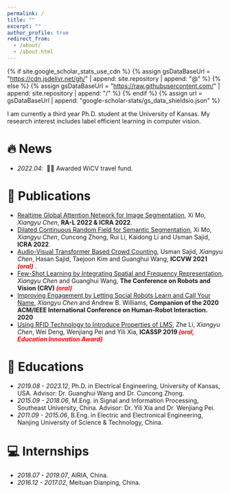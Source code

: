 ```yaml
---
permalink: /
title: ""
excerpt: ""
author_profile: true
redirect_from: 
  - /about/
  - /about.html
---
```


{% if site.google_scholar_stats_use_cdn %}
{% assign gsDataBaseUrl = "https://cdn.jsdelivr.net/gh/" | append: site.repository | append: "@" %}
{% else %}
{% assign gsDataBaseUrl = "https://raw.githubusercontent.com/" | append: site.repository | append: "/" %}
{% endif %}
{% assign url = gsDataBaseUrl | append: "google-scholar-stats/gs_data_shieldsio.json" %}

<span class='anchor' id='about-me'></span>

I am currently a third year Ph.D. student at the University of Kansas. My research interest includes label efficient learning in computer vision.


# 🔥 News
- *2022.04*: &nbsp;🎉🎉 Awarded WiCV travel fund. 

# 📝 Publications 

- [Realtime Global Attention Network for Image Segmentation](), Xi Mo, *Xiangyu Chen*, **RA-L 2022 & ICRA 2022**.
- [Dilated Continuous Random Field for Semantic Segmentation](), Xi Mo, *Xiangyu Chen*, Cuncong Zhong, Rui Li, Kaidong Li and Usman Sajid, **ICRA 2022**.
- [Audio-Visual Transformer Based Crowd Counting](), Usman Sajid, *Xiangyu Chen*, Hasan Sajid, Taejoon Kim and Guanghui Wang, **ICCVW 2021 <span style="color:red"> *(oral)* </span>**.
- [Few-Shot Learning by Integrating Spatial and Frequency Representation](), *Xiangyu Chen* and Guanghui Wang, **The Conference on Robots and Vision (CRV) <span style="color:red"> *(oral)* </span>**
- [Improving Engagement by Letting Social Robots Learn and Call Your Name](), *Xiangyu Chen* and Andrew B. Williams, **Companion of the 2020 ACM/IEEE International Conference on Human-Robot Interaction. 2020**
- [Using RFID Technology to Introduce Properties of LMS](), Zhe Li, *Xiangyu Chen*, Wei Deng, Wenjiang Pei and Yili Xia, **ICASSP 2019 <span style="color:red"> *(oral, Education Innovation Award)* </span>**

# 📖 Educations
- *2019.08 - 2023.12*, Ph.D. in Electrical Engineering, University of Kansas, USA. Advisor: Dr. Guanghui Wang and Dr. Cuncong Zhong.
- *2015.09 - 2018.06*, M.Eng. in Signal and Information Processing, Southeast University, China. Advisor: Dr. Yili Xia and Dr. Wenjiang Pei.
- *2011.09 - 2015.06*, B.Eng. in Electric and Electronical Engineering, Nanjing University of Science & Technology, China. 


# 💻 Internships
- *2018.07 - 2019.07*, AIRIA, China.
- *2016.12 - 2017.02*, Meituan Dianping, China.

